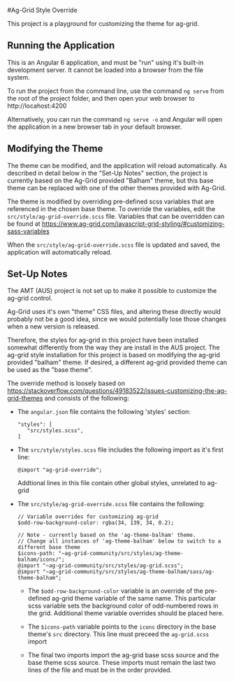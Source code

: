 #Ag-Grid Style Override

This project is a playground for customizing the theme for ag-grid.

## Running the Application

This is an Angular 6 application, and must be "run" using it's built-in development server.
It cannot be loaded into a browser from the file system.

To run the project from the command line, use the command `ng serve` from the root of the project
folder, and then open your web browser to http://locahost:4200

Alternatively, you can run the command `ng serve -o` and Angular will open the application
in a new browser tab in your default browser.

## Modifying the Theme
The theme can be modified, and the application will reload automatically.
As described in detail below in the "Set-Up Notes" section, the project is currently
based on the Ag-Grid provided "Balham" theme, but this base theme can be replaced with one of the other
themes provided with Ag-Grid.

The theme is modified by overriding pre-defined scss variables that are referenced in the chosen base theme.
To override the variables, edit the `src/style/ag-grid-override.scss` file.
Variables that can be overridden can be found at 
https://www.ag-grid.com/javascript-grid-styling/#customizing-sass-variables

When the `src/style/ag-grid-override.scss` file is updated and saved, the application will automatically reload.


## Set-Up Notes
The AMT (AUS) project is not set up to make it possible to customize the ag-grid control.

Ag-Grid uses it's own "theme" CSS files, and altering these directly would probably not be a 
good idea, since we would potentially lose those changes when a new version is released.

Therefore, the styles for ag-grid in this project have been installed somewhat differently
from the way they are install in the AUS project. The ag-grid style installation for this project
is based on modifying the ag-grid provided "balham" theme. If desired, a different ag-grid provided theme
can be used as the "base theme".

The override method is loosely based on https://stackoverflow.com/questions/49183522/issues-customizing-the-ag-grid-themes
and consists of the following:

 * The `angular.json` file contains the following 'styles' section:

       "styles": [
          "src/styles.scss",
       ]


 * The `src/style/styles.scss` file includes the following import as it's first line:

       @​​import "ag-grid-override";
   
   Addtional lines in this file contain other global styles, unrelated to ag-grid
 
 
 * The `src/style/ag-grid-override.scss` file contains the following: 
 
       // Variable overrides for customizing ag-grid
       $odd-row-background-color: rgba(34, 139, 34, 0.2);
    
       // Note - currently based on the 'ag-theme-balham' theme.
       // Change all instances of 'ag-theme-balham' below to switch to a different base theme
       $icons-path: "~ag-grid-community/src/styles/ag-theme-balham/icons/";
       @​import "~ag-grid-community/src/styles/ag-grid.scss";
       @​import "~ag-grid-community/src/styles/ag-theme-balham/sass/ag-theme-balham";
 
    * The `$odd-row-background-color` variable is an override of the pre-defined ag-grid theme variable of the same name.
      This particular scss variable sets the background color of odd-numbered rows in the grid. Additional theme variable 
      overrides should be placed here.
      
    * The `$icons-path` variable points to the `icons` directory in the base theme's `src` directory.
      This line must preceed the `ag-grid.scss` import
          
    * The final two imports import the ag-grid base scss source and the base theme scss source.
      These imports must remain the last two lines of the file and must be in the order provided.
      
